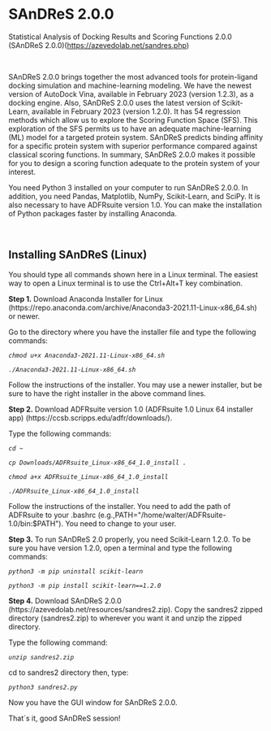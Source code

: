 # SAnDReS 2.0.0
Statistical Analysis of Docking Results and Scoring Functions 2.0.0 (SAnDReS 2.0.0)(https://azevedolab.net/sandres.php)
<P>&nbsp;</P>
SAnDReS 2.0.0 brings together the most advanced tools for protein-ligand docking simulation and machine-learning modeling. We have the newest version of AutoDock Vina, available in February 2023 (version 1.2.3), as a docking engine. Also, SAnDReS 2.0.0 uses the latest version of Scikit-Learn, available in February 2023 (version 1.2.0). It has 54 regression methods which allow us to explore the Scoring Function Space (SFS). This exploration of the SFS permits us to have an adequate machine-learning (ML) model for a targeted protein system. SAnDReS predicts binding affinity for a specific protein system with superior performance compared against classical scoring functions. In summary, SAnDReS 2.0.0 makes it possible for you to design a scoring function adequate to the protein system of your interest. 
<P>You need Python 3 installed on your computer to run SAnDReS 2.0.0. In addition, you need Pandas, Matplotlib, NumPy, Scikit-Learn, and SciPy. It is also necessary to have ADFRsuite version 1.0. You can make the installation of Python packages faster by installing Anaconda.</P>
<P>&nbsp;</P>
<H2>Installing SAnDReS (Linux)</H2>
<P>You should type all commands shown here in a Linux terminal. The easiest way to open a Linux terminal is to use the Ctrl+Alt+T key combination.</P>
<P><B>Step 1.</B> Download Anaconda Installer for Linux (https://repo.anaconda.com/archive/Anaconda3-2021.11-Linux-x86_64.sh) or newer.</P>
<P>Go to the directory where you have the installer file and type the following commands:
 
 <I> </I> <I>
  
    chmod u+x Anaconda3-2021.11-Linux-x86_64.sh
  
    ./Anaconda3-2021.11-Linux-x86_64.sh

  </I>Follow the instructions of the installer. You may use a newer installer, but be sure to have the right installer in the above command lines.

<P><B>Step 2.</B> Download ADFRsuite version 1.0 (ADFRsuite 1.0 Linux 64 installer app) (https://ccsb.scripps.edu/adfr/downloads/).</P>
<P>Type the following commands:
  <I> </I> <I>
  
    cd ~
    
    cp Downloads/ADFRsuite_Linux-x86_64_1.0_install .

    chmod a+x ADFRsuite_Linux-x86_64_1.0_install

    ./ADFRsuite_Linux-x86_64_1.0_install

</I>Follow the instructions of the installer. You need to add the path of ADFRsuite to your .bashrc (e.g.,PATH="/home/walter/ADFRsuite-1.0/bin:$PATH"). You need to change to your user.
</P>
<P><B>Step 3.</B> To run SAnDReS 2.0 properly, you need Scikit-Learn 1.2.0. To be sure you have version 1.2.0, open a terminal and type the following commands:

 <I> </I> <I>
  
    python3 -m pip uninstall scikit-learn
 
    python3 -m pip install scikit-learn==1.2.0

 </I>
 <I> </I> <I></P>
</I><P><B>Step 4.</B> Download SAnDReS 2.0.0 (https://azevedolab.net/resources/sandres2.zip). Copy the sandres2 zipped directory (sandres2.zip) to wherever you want it and unzip the zipped directory. 
<P>Type the following command:
 
 
 <I> </I> <I>
  
    unzip sandres2.zip

 </I><P></P>
 
  <P>cd to sandres2 directory then, type: 
<I> </I><I>
  
    python3 sandres2.py

   </I>
  <P>Now you have the GUI window for SAnDReS 2.0.0.</P>
<P>That´s it, good SAnDReS session!</P>
  <P>&nbsp;</P>

